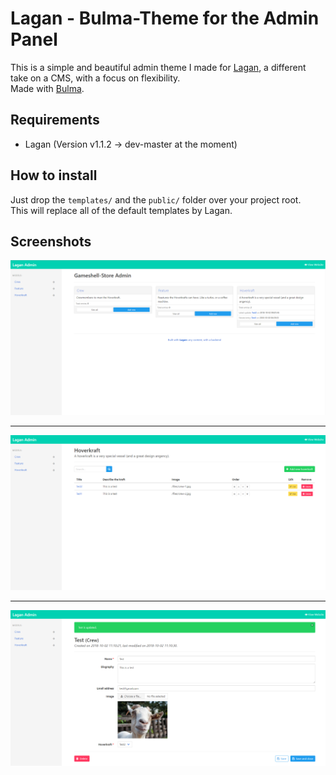 # Lagan - Bulma-Theme for the Admin Panel

This is a simple and beautiful admin theme I made for [Lagan](https://github.com/lutsen/lagan), a different take on a CMS, with a focus on flexibility.  
Made with [Bulma](https://bulma.io).

## Requirements

- Lagan (Version v1.1.2 -> dev-master at the moment)

## How to install

Just drop the ``templates/`` and the ``public/`` folder over your project root.  
This will replace all of the default templates by Lagan.

## Screenshots

![Screenshot 1](screenshots/Screenshot1.png)

---


![Screenshot 2](screenshots/Screenshot2.png)

---

![Screenshot 3](screenshots/Screenshot3.png)
